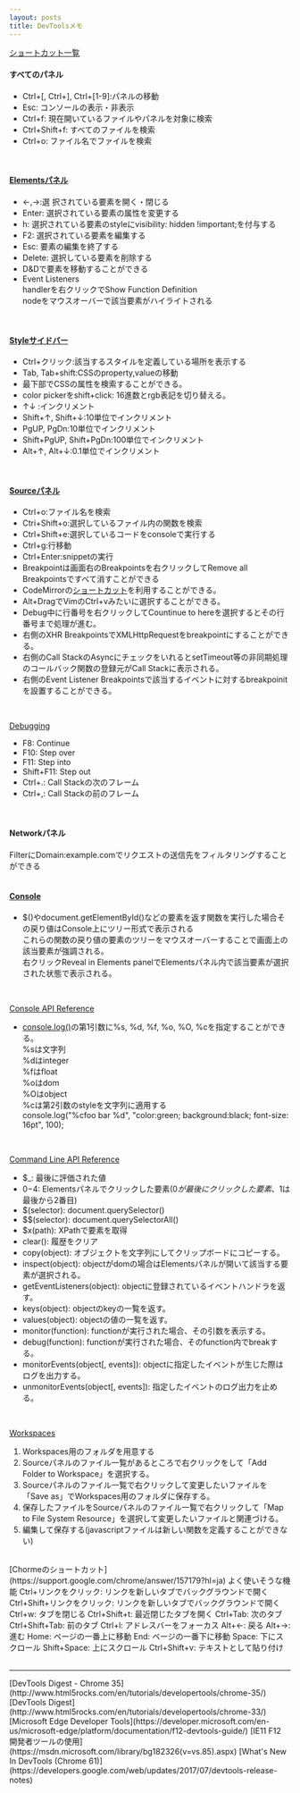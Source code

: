 ```yaml
---
layout: posts
title: DevToolsメモ 
---
```


[ショートカット一覧](https://developers.google.com/chrome-developer-tools/docs/shortcuts)   

#### すべてのパネル

* Ctrl+[, Ctrl+], Ctrl+[1-9]:パネルの移動    
* Esc: コンソールの表示・非表示     
* Ctrl+f: 現在開いているファイルやパネルを対象に検索  
* Ctrl+Shift+f: すべてのファイルを検索   
* Ctrl+o: ファイル名でファイルを検索   
<br/>
      
#### [Elementsパネル](https://developer.chrome.com/devtools/docs/shortcuts#elements-panel)   

* ←,→:選 択されている要素を開く・閉じる    
* Enter: 選択されている要素の属性を変更する   
* h: 選択されている要素のstyleにvisibility: hidden !important;を付与する    
* F2: 選択されている要素を編集する    
* Esc: 要素の編集を終了する     
* Delete: 選択している要素を削除する
* D&Dで要素を移動することができる
* Event Listeners  
handlerを右クリックでShow Function Definition   
nodeをマウスオーバーで該当要素がハイライトされる
<br/>
      
#### [Styleサイドバー](https://developer.chrome.com/devtools/docs/shortcuts#styles-sidebar) 

* Ctrl+クリック:該当するスタイルを定義している場所を表示する   
* Tab, Tab+shift:CSSのproperty,valueの移動    
* 最下部でCSSの属性を検索することができる。   
* color pickerをshift+click: 16進数とrgb表記を切り替える。 
* ↑↓ :インクリメント    
* Shift+↑, Shift+↓:10単位でインクリメント
* PgUP, PgDn:10単位でインクリメント 
* Shift+PgUP, Shift+PgDn:100単位でインクリメント 
* Alt+↑, Alt+↓:0.1単位でインクリメント
<br/>
      
#### [Sourceパネル](https://developer.chrome.com/devtools/docs/shortcuts#sources-panel) 

* Ctrl+o:ファイル名を検索  
* Ctri+Shift+o:選択しているファイル内の関数を検索    
* Ctrl+Shift+e:選択しているコードをconsoleで実行する    
* Ctrl+g:行移動   
* Ctrl+Enter:snippetの実行   
* Breakpointは画面右のBreakpointsを右クリックしてRemove all Breakpointsですべて消すことができる   
* CodeMirrorの[ショートカット](http://codemirror.net/demo/sublime.html)を利用することができる。    
* Alt+DragでVimのCtrl+vみたいに選択することができる。    
* Debug中に行番号を右クリックしてCountinue to hereを選択するとその行番号まで処理が進む。  
* 右側のXHR BreakpointsでXMLHttpRequestをbreakpointにすることができる。
* 右側のCall StackのAsyncにチェックをいれるとsetTimeout等の非同期処理のコールバック関数の登録元がCall Stackに表示される。    
* 右側のEvent Listener Breakpointsで該当するイベントに対するbreakpoinitを設置することができる。   
<br/>
   
[Debugging](https://developers.google.com/chrome-developer-tools/docs/javascript-debugging#sources-panel) 

* F8: Continue
* F10: Step over
* F11: Step into
* Shift+F11: Step out
* Ctrl+.: Call Stackの次のフレーム  
* Ctrl+,: Call Stackの前のフレーム  
<br/>
      
#### Networkパネル   
FilterにDomain:example.comでリクエストの送信先をフィルタリングすることができる   
<br/>
      
#### [Console](https://developer.chrome.com/devtools/docs/shortcuts#console)   

* $()やdocument.getElementById()などの要素を返す関数を実行した場合その戻り値はConsole上にツリー形式で表示される  
これらの関数の戻り値の要素のツリーをマウスオーバーすることで画面上の該当要素が強調される。   
右クリックReveal in Elements panelでElementsパネル内で該当要素が選択された状態で表示される。  
<br/>
   
[Console API Reference](https://developers.google.com/chrome-developer-tools/docs/console-api)   

* [console.log()](https://developers.google.com/chrome-developer-tools/docs/console-api#consolelogobject_object)の第1引数に%s, %d, %f, %o, %O, %cを指定することができる。   
%sは文字列   
%dはinteger     
%fはfloat     
%oはdom   
%Oはobject   
%cは第2引数のstyleを文字列に適用する   
console.log("%cfoo bar %d", "color:green; background:black; font-size: 16pt", 100);       
<br/>

[Command Line API Reference](https://developers.google.com/chrome-developer-tools/docs/commandline-api)   

* $_: 最後に評価された値  
* $0-$4: Elementsパネルでクリックした要素($0が最後にクリックした要素、$1は最後から2番目)  
* $(selector): document.querySelector()  
* $$(selector): document.querySelectorAll()  
* $x(path): XPathで要素を取得  
* clear(): 履歴をクリア  
* copy(object): オブジェクトを文字列にしてクリップボードにコピーする。  
* inspect(object): objectがdomの場合はElementsパネルが開いて該当する要素が選択される。  
* getEventListeners(object): objectに登録されているイベントハンドラを返す。 
* keys(object): objectのkeyの一覧を返す。  
* values(object): objectの値の一覧を返す。   
* monitor(function): functionが実行された場合、その引数を表示する。  
* debug(function): functionが実行された場合、そのfunction内でbreakする。    
* monitorEvents(object[, events]): objectに指定したイベントが生じた際はログを出力する。  
* unmonitorEvents(object[, events]): 指定したイベントのログ出力を止める。   
<br/>

[Workspaces](https://developer.chrome.com/devtools/docs/workspaces)   

1. Workspaces用のフォルダを用意する   
2. Sourceパネルのファイル一覧があるところで右クリックをして「Add Folder to Workspace」を選択する。
3. Sourceパネルのファイル一覧で右クリックして変更したいファイルを「Save as」でWorkspaces用のフォルダに保存する。
4. 保存したファイルをSourceパネルのファイル一覧で右クリックして「Map to File System Resource」を選択して変更したいファイルと関連づける。
5. 編集して保存する(javascriptファイルは新しい関数を定義することができない)

<br/>
[Chormeのショートカット](https://support.google.com/chrome/answer/157179?hl=ja)        
よく使いそうな機能       
Ctrl+リンクをクリック: リンクを新しいタブでバックグラウンドで開く       
Ctrl+Shift+リンクをクリック: リンクを新しいタブでバックグラウンドで開く      
Ctrl+w: タブを閉じる    
Ctrl+Shift+t: 最近閉じたタブを開く     
Ctrl+Tab: 次のタブ     
Ctrl+Shift+Tab: 前のタブ  
Ctrl+l: アドレスバーをフォーカス    
Alt+←:  戻る    
Alt+→:  進む    
Home: ページの一番上に移動       
End: ページの一番下に移動      
Space: 下にスクロール     
Shift+Space: 上にスクロール    
Ctrl+Shift+v: テキストとして貼り付け                  
<br/>
<br/>
<hr>
[DevTools Digest - Chrome 35](http://www.html5rocks.com/en/tutorials/developertools/chrome-35/)   
[DevTools Digest](http://www.html5rocks.com/en/tutorials/developertools/chrome-33/)  
[Microsoft Edge Developer Tools](https://developer.microsoft.com/en-us/microsoft-edge/platform/documentation/f12-devtools-guide/)  
[IE11 F12 開発者ツールの使用](https://msdn.microsoft.com/library/bg182326(v=vs.85).aspx)  
[What's New In DevTools (Chrome 61)](https://developers.google.com/web/updates/2017/07/devtools-release-notes)







